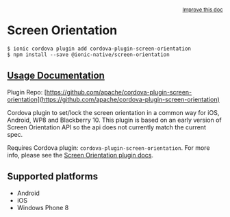 <a style="float:right;font-size:12px;" href="http://github.com/ionic-team/ionic-native/edit/master/src/@ionic-native/plugins/screen-orientation/index.ts#L2">
  Improve this doc
</a>

# Screen Orientation

```
$ ionic cordova plugin add cordova-plugin-screen-orientation
$ npm install --save @ionic-native/screen-orientation
```

## [Usage Documentation](https://ionicframework.com/docs/native/screen-orientation/)

Plugin Repo: [https://github.com/apache/cordova-plugin-screen-orientation](https://github.com/apache/cordova-plugin-screen-orientation)

Cordova plugin to set/lock the screen orientation in a common way for iOS, Android, WP8 and Blackberry 10.
This plugin is based on an early version of Screen Orientation API so the api does not currently match the current spec.

Requires Cordova plugin: `cordova-plugin-screen-orientation`. For more info, please see the [Screen Orientation plugin docs](https://github.com/apache/cordova-plugin-screen-orientation).

## Supported platforms
- Android
- iOS
- Windows Phone 8



